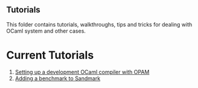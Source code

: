 Tutorials
---

This folder contains tutorials, walkthroughs, tips and tricks for 
dealing with OCaml system and other cases.

Current Tutorials
===

1. [Setting up a development OCaml compiler with OPAM](https://github.com/prismlab/docs/blob/master/tutorials/setting-up-development-compiler.md)
2. [Adding a benchmark to Sandmark](https://github.com/prismlab/docs/blob/master/tutorials/adding-benchmark-to-sandmark.md)
